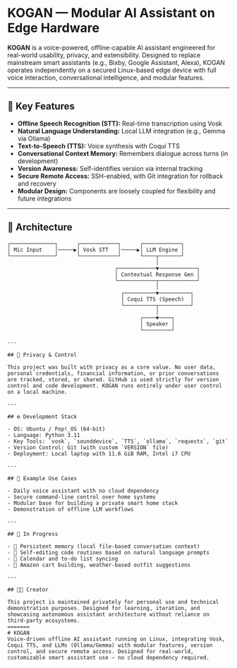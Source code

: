 # KOGAN — Modular AI Assistant on Edge Hardware

**KOGAN** is a voice-powered, offline-capable AI assistant engineered for real-world usability, privacy, and extensibility. Designed to replace mainstream smart assistants (e.g., Bixby, Google Assistant, Alexa), KOGAN operates independently on a secured Linux-based edge device with full voice interaction, conversational intelligence, and modular features.

---

## 🔧 Key Features

- **Offline Speech Recognition (STT):** Real-time transcription using Vosk
- **Natural Language Understanding:** Local LLM integration (e.g., Gemma via Ollama)
- **Text-to-Speech (TTS):** Voice synthesis with Coqui TTS
- **Conversational Context Memory:** Remembers dialogue across turns (in development)
- **Version Awareness:** Self-identifies version via internal tracking
- **Secure Remote Access:** SSH-enabled, with Git integration for rollback and recovery
- **Modular Design:** Components are loosely coupled for flexibility and future integrations

---

## 🧠 Architecture

```text
┌──────────────┐      ┌────────────┐      ┌────────────┐
│ Mic Input    │─────▶│ Vosk STT   │─────▶│ LLM Engine │
└──────────────┘      └────────────┘      └────┬───────┘
                                               │
                                  ┌────────────▼────────────┐
                                  │ Contextual Response Gen │
                                  └────────────┬────────────┘
                                               │
                                    ┌──────────▼──────────┐
                                    │ Coqui TTS (Speech)  │
                                    └──────────┬──────────┘
                                               │
                                          ┌────▼────┐
                                          │ Speaker │
                                          └─────────┘

---

## 🔐 Privacy & Control

This project was built with privacy as a core value. No user data, personal credentials, financial information, or prior conversations are tracked, stored, or shared. GitHub is used strictly for version control and code development. KOGAN runs entirely under user control on a local machine.

---

## ⚙️ Development Stack

- OS: Ubuntu / Pop!_OS (64-bit)  
- Language: Python 3.11  
- Key Tools: `vosk`, `sounddevice`, `TTS`, `ollama`, `requests`, `git`  
- Version Control: Git (with custom `VERSION` file)  
- Deployment: Local laptop with 11.6 GiB RAM, Intel i7 CPU  

---

## 🧩 Example Use Cases

- Daily voice assistant with no cloud dependency  
- Secure command-line control over home systems  
- Modular base for building a private smart home stack  
- Demonstration of offline LLM workflows  

---

## 🚧 In Progress

- 🔄 Persistent memory (local file-based conversation context)  
- 🧠 Self-editing code routines based on natural language prompts  
- 📅 Calendar and to-do list syncing  
- 🛒 Amazon cart building, weather-based outfit suggestions  

---

## 👨‍💻 Creator

This project is maintained privately for personal use and technical demonstration purposes. Designed for learning, iteration, and showcasing autonomous assistant architecture without reliance on third-party ecosystems.
=======
# KOGAN
Voice-driven offline AI assistant running on Linux, integrating Vosk, Coqui TTS, and LLMs (Ollama/Gemma) with modular features, version control, and secure remote access. Designed for real-world, customizable smart assistant use — no cloud dependency required.
